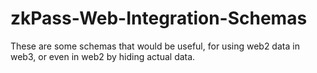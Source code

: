 # zkPass-Web-Integration-Schemas
These are some schemas that would be useful, for using web2 data in web3, or even in web2 by hiding actual data.

